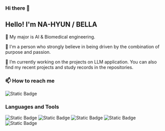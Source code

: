 ### Hi there 👋

## Hello! I'm NA-HYUN / BELLA
🌿 My major is AI & Biomedical engineering.

🌿 I'm a person who strongly believe in being driven by the combination of purpose and passion.

🔭 I’m currently working on the projects on LLM application. You can also find my recent projects and study records in the repositories.


### 📫 How to reach me
<img alt="Static Badge" src="https://img.shields.io/badge/nhdh0070%40gmail.com-red">

### Languages and Tools
![Static Badge](https://img.shields.io/badge/c-%2300599C.svg?style=for-the-badge&logo=c&logoColor=white) ![Static Badge](https://img.shields.io/badge/python-3670A0?style=for-the-badge&logo=python&logoColor=ffdd54) ![Static Badge](https://img.shields.io/badge/Ubuntu-E95420?style=for-the-badge&logo=ubuntu&logoColor=white) ![Static Badge](https://img.shields.io/badge/raspberrypi-red)
 ![Static Badge](https://img.shields.io/badge/opencv%20-%20green)




<!--
**nowionlyseedaylight/nowionlyseedaylight** is a ✨ _special_ ✨ repository because its `README.md` (this file) appears on your GitHub profile.

Here are some ideas to get you started:

- 🔭 I’m currently working on ...
- 🌱 I’m currently learning ...
- 👯 I’m looking to collaborate on ...
- 🤔 I’m looking for help with ...
- 💬 Ask me about ...
- 📫 How to reach me: ...
- 😄 Pronouns: ...
- ⚡ Fun fact: ...
-->
